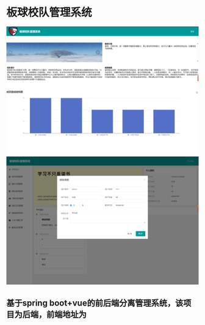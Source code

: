 # 板球校队管理系统
![img_2.png](img_2.png)
![img_1.png](img_1.png)
## 基于spring boot+vue的前后端分离管理系统，该项目为后端，前端地址为